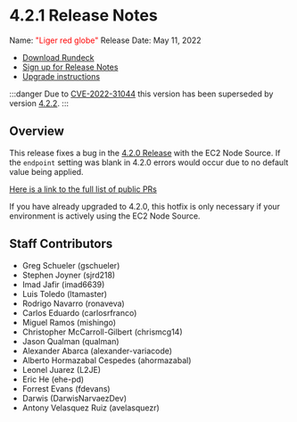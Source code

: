 # 4.2.1 Release Notes

Name: <span style="color: red"><span class="glyphicon glyphicon-globe"></span> "Liger red globe"</span>
Release Date: May 11, 2022

- [Download Rundeck](https://download.rundeck.com/)
- [Sign up for Release Notes](https://www.rundeck.com/release-notes-signup)
- [Upgrade instructions](/upgrading/index.md)

:::danger
 Due to [CVE-2022-31044](/history/cves/cve-2022-31044.md) this version has been superseded by version [4.2.2](version-4.2.2.md).
:::

## Overview

This release fixes a bug in the [4.2.0 Release](version-4.2.0.md) with the EC2 Node Source.  If the `endpoint` setting was blank in 4.2.0 errors would occur due to no default value being applied.

[Here is a link to the full list of public PRs](https://github.com/rundeck/rundeck/pulls?q=is%3Apr+milestone%3A4.2.1+is%3Aclosed)

If you have already upgraded to 4.2.0, this hotfix is only necessary if your environment is actively using the EC2 Node Source.

## Staff Contributors

* Greg Schueler (gschueler)
* Stephen Joyner (sjrd218)
* Imad Jafir (imad6639)
* Luis Toledo (ltamaster)
* Rodrigo Navarro (ronaveva)
* Carlos Eduardo (carlosrfranco)
* Miguel Ramos (mishingo)
* Christopher McCarroll-Gilbert (chrismcg14)
* Jason Qualman (qualman)
* Alexander Abarca (alexander-variacode)
* Alberto Hormazabal Cespedes (ahormazabal)
* Leonel Juarez (L2JE)
* Eric He (ehe-pd)
* Forrest Evans (fdevans)
* Darwis (DarwisNarvaezDev)
* Antony Velasquez Ruiz (avelasquezr)
